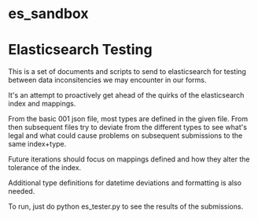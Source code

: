 es_sandbox
==========

Elasticsearch Testing
=====================

This is a set of documents and scripts to send to elasticsearch for testing between data inconsitencies we may encounter in our forms.

It's an attempt to proactively get ahead of the quirks of the elasticsearch index and mappings.

From the basic 001 json file, most types are defined in the given file. From then subsequent files try to deviate from the different types to see what's legal and what could cause problems on subsequent submissions to the same index+type.

Future iterations should focus on mappings defined and how they alter the tolerance of the index.

Additional type definitions for datetime deviations and formatting is also needed.

To run, just do python es_tester.py to see the results of the submissions.
